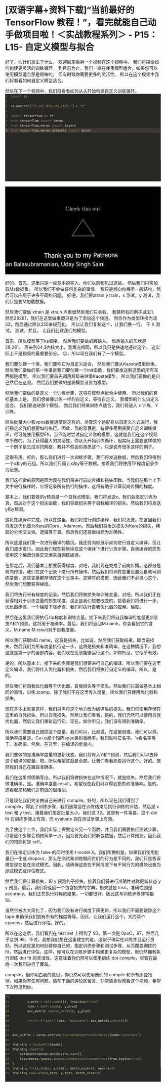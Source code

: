 # [双语字幕+资料下载]“当前最好的 TensorFlow 教程！”，看完就能自己动手做项目啦！＜实战教程系列＞ - P15：L15- 自定义模型与拟合 

好了，伙计们发生了什么。 欢迎回来看另一个视频在这个视频中。 我们将探索如何构建更灵活的训练循环。 到目前为止，我们一直在使用模型适合，如果您可以使用模型适合那是很棒的。 但有时候你需要更多的灵活性。 所以在这个视频中我们将看看如何自定义模型适合。

然后在下一个视频中，我们将看看如何从头开始构建自定义训练循环。 ![](img/a08532ac4d7c10fff24b74debc5b0588_1.png)

![](img/a08532ac4d7c10fff24b74debc5b0588_2.png)

好的，首先，这里只是一些基本的导入，你们以前都见过这些。 然后我们只需加载Ms数据集。 所以我们不会做任何复杂的事情。 我只是想向你展示一般结构，然后可以应用于许多不同的问题。 好吧，我们要xtrain y train，x 测试，y 测试，我们只是要M加载数据。

然后我们要做 xtrain 是 xtrain 点重塑然后我们只会有。 我猜所有的例子减去1，然后28281，我们在这里做重塑只是为了添加这个频道。 然后作为类型转换为流32，然后通过除以255来规范化。 所以让我们复制这个，让我们换一行。 干 X 测试。 测试，并且。 让我们创建我们的模型。

首先，所以模型等于ks顺序。 然后我们要做的层输入。 然后输入的形状是28,281。 层来到64,3内核大小，我填充相同，所以我只是快速地通过这个。 这实际上不是视频的最重要部分。 😔，所以现在我们有了一个模型。

我们要创建一个类，我们要称它为自定义适合。 然后我们要从Kaosta模型继承。 然后我们要做的第一件事是我们要创建一个init函数，我们要发送到这里的所有东西都是模型。 所以我们要首先调用超级来继承Kaosta模型。 所以我们要做的是自己然后在这里。 然后我们要做的是将模型设置为模型。

然后我们要做的是定义一个训练步骤，这将在模型点拟合中使用。 所以我们的目标基本上是。 我们想做像训练一样的自定义，等待自定义。 那模型的什么自定义适合。 我们要送进那个模型。 然后我们将做训练点适合，我们将送入 x 训练，Y 训练。

然后批量大小和vpos数量通常是这样的。尽管这个适配将以自定义方式进行，我们将定义我们想要如何执行。因此，我的意思是，有很多用例需要自定义训练循环，尽可能使用模型Efi，当不能时尝试自定义你的模型，这就是我们在这个视频中所做的。为了获得最大的灵活性，你从头开始训练循环，但实际上需要这样做的一个例子是生成对抗网络。我并不假设你熟悉这个，只是说有很多这样的例子。

这很有用。好的，那么我们进行一次训练步骤。我们将发送数据，然后我们将得到一个x和y的元组。所以我们只需让x和y等于数据。接着我们将使用TF梯度记录作为记录。

我们这样做的原因是因为现在我们将进行前向传播和损失函数。当我们在那个上下文中进行操作时，它将记录所有执行的操作，这将有助于计算反向传播的梯度。

基本上，我们要做的y预测是一个自我点模型。我们将发送x。我们会指定训练为真，然后对于这个损失函数，我们将做损失等于自我编译的损失。然后我们将发送y和y预测。

这将在编译中完成。所以在这里，我们将进行训练编译，我们将发送。在这里我们将发送优化器为Kara的Oprs，Adamom。然后我们将发送损失为Kara的损失，稀疏的分类交叉熵。逻辑等于真。然后我们还将做指标为准确性。

所以这是我们第一次进行编译的情况。我还将向你展示如何进行自定义编译。但让我们逐步进行。因此我们现在将继续在这个编译下进行训练步骤。自我编译的损失使用这个稀疏分类交叉熵来自训练编译。

在那之后，我们基本上想要获得梯度，对吧，我们现在完成了前向传播。这部分是前向传播，我们在这个记录下进行所有操作。然后我们将训练变量设置为自我可训练变量，这些变量都存储在这个父类中。这辆车的模型，因此我们不必担心这个，然后我们想要获得梯度。

我们将执行带有梯度的记录。然后我们将做损失和训练变量，对吧。所以我们正在获得相对于训练变量的损失梯度，这正是我们想要改变的。接着我们将进行一步，优化器步骤，一个梯度下降步骤，我们将执行自我优化器的应用。梯度。

然后在这里我们将执行zip梯度和训练变量。接下来我们将自我编译的度量更新状态Y和Y预测。这将用于准确率。最后，我们将返回M.name。你会看到它的含义，M.name M.result对于自我度量。

所以我们获取MD.name，这将是损失，比如说。然后我们获取结果，即当前损失，然后我们为所有度量执行这一步，这将是损失和准确率。在这种情况下。我想这就是第一步的全部内容。我们现在应该能够运行这个。如你所见，它似乎有效。

是的，所以基本上。接下来的步骤是我们想要进行自己的编译。所以我们要在这里定义编译。我们将传入优化器和损失。然后我们将执行自定义的编译。所以，是的。

然后我们将自我优化器等于优化器，自我损失等于损失。然后我们只需做基本上相同的事情，训练.tcomp。除了我们不在这里传入度量，所以我们只使用优化器和损失。

现在基本上就是这样，我们只需将这个地方改为编译后的损失。我们将使用存储在这里的自我损失。所以自我损失，然后让我们看看，是的，我们仍然可以使用自我优化器，然后让我们重新运行它。现在，如你所见，我们没有得到准确率。

所以我们需要自己跟踪这个度量。我们可以，比如说，在这里创建。我们可以做。准确率度量是。Ca us那个矩阵spae类别准确率。我们就叫它名字。's看名字等于。准确率。然后，在这里，在编译的度量内。

我们要做的是准确率度量的更新状态。我们将传入Y和Y预测，然后我们可以去掉这个编译的度量。嗯。所以希望这就是全部。让我们看看能否运行这个。好的。既然我们自己在跟踪准确率。

我们在这里将明确写出。所以我们将做损失在这种情况下，就是损失。然后我们将做准确率。是。准确率度量.result。希望现在我们可以得到损失和准确率。是的。这看起来和我们之前做的很相似。

只是现在我们完全由自己来进行 compile。好的，所以现在我们得到了 compile，得到了训练步骤，我们通常会在训练结束后执行训练的评估，然后是 x test 和 y test，接着我们指定批量大小。我们说 32。这里有一件事是，这个 dot fit 在训练步骤上有效，而 evaluate 则在测试步骤上有效。

为了使这个工作，我们实际上需要定义另一个函数，并且我们需要执行测试步骤，尽管这个步骤会稍微简单一点，因为首先我们将解包数据，然后计算预测，因此我们的预测将是 self。

我们在指定训练为 false 的同时使用 t model X。我们所做的是，如果我们使用批量归一化或 dropout，那么在测试和训练期间它们的行为是不同的，我们只是告诉模型现在是在测试模式。因此，请确保这些在不同情况下有不同行为的模块设置为测试模式或评估模式。

然后我们将计算损失，即 y 预测的子损失。接着我们将进行准确性对称更新状态 y y 预测。最后，我们将返回一个包含损失的字典，损失就是 loss，准确性则是 accuracy。我们正在执行对称的结果，一切都很好，因此这与训练步骤非常相似。

虽然它被大大简化了，因为我们没有进行梯度下降更新，所以我们不需要跟踪这个 tape 来确保我们拥有所有的梯度等等。因此，让我们运行这个，大约两个 epochs，然后进行评估。好的。

所以在这之后，我们看到在 test set 上得到了 93，第一次是 0poC，97，然后几乎达到 98。不过，我想我们想在这里建立的是，这似乎确实在训练并且运行良好。所以这就是如何创建你自己的，指定训练步骤和测试步骤，从而覆盖训练的 fit，然后进行评估。这样，你可以在训练步骤中构建更复杂的模型，但仍然拥有执行训练 dot fit 的灵活性，这意味着你仍然可以使用训练 dot compile，尽管在最后一次我们进行了覆盖。

compile，但你明白我的意思，你仍然可以使用他们的 compile 和所有那些指标。如果你有任何问题，请在下面的评论区留言，非常感谢你观看这个视频，希望下次再见到你。

![](img/a08532ac4d7c10fff24b74debc5b0588_4.png)
